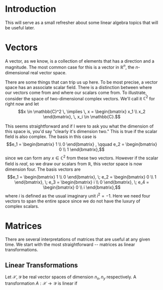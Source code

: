 
# Introduction
This will serve as a small refresher about some linear algebra topics that will be useful later. 

# Vectors
A vector, as we know, is a collection of elements that has a direction and a magnitude. The most common case for this is a vector in $\mathbb{R}^n$, the _n_-dimensional real vector space.

There are some things that can trip us up here. To be most precise, a vector space has an associate scalar field. There is a distinction between where our vectors come from and where our scalars come from. To illustrate, consider the space of two-dimensional complex vectors. We'll call it $\mathbb{C}^2$ for right now and let
$$x \in \mathbb{C}^2 \, \implies \, x = \begin{bmatrix} x_1 \\ x_2 \end{bmatrix}, \, x_i \in \mathbb{C}.$$

This seems straightforward and if I were to ask you what the dimension of this space is, you'd say "clearly it's dimension two." This is true if the scalar field is also complex. The basis in this case is
$$e_1 = \begin{bmatrix} 1 \\ 0 \end{bmatrix} , \qquad e_2 = \begin{bmatrix} 0 \\ 1 \end{bmatrix},$$
since we can form any $x \in \mathbb{C}^2$ from these two vectors. However if the scalar field is _real_, so we draw our scalars from $\mathbb{R}$, this vector space is now dimension four. The basis vectors are
$$e_1 = \begin{bmatrix} 1 \\ 0 \end{bmatrix}, \; e_2 = \begin{bmatrix} 0 \\ 1 \end{bmatrix}, \; e_3 = \begin{bmatrix} i \\ 0 \end{bmatrix}, \; e_4 = \begin{bmatrix} 0 \\ i \end{bmatrix},$$
where $i$ is defined as the usual imaginary unit $i^2 = -1$. Here we need four vectors to span the entire space since we do not have the luxury of complex scalars.

# Matrices
There are several interpretations of matrices that are useful at any given time. We start with the most straightforward -- matrices as linear transformations.
## Linear Transformations
Let $\mathcal{X}, \mathcal{Y}$ be real vector spaces of dimension $n_x, n_y$ respectively. A transformation $A : \mathcal{X} \to \mathcal{Y}$  is linear if